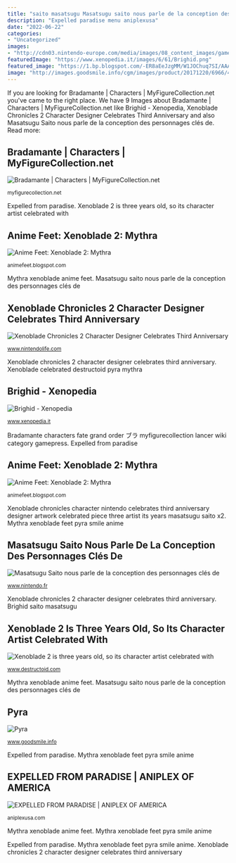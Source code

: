 ```yaml
---
title: "saito masatsugu Masatsugu saito nous parle de la conception des personnages clés de"
description: "Expelled paradise menu aniplexusa"
date: "2022-06-22"
categories:
- "Uncategorized"
images:
- "http://cdn03.nintendo-europe.com/media/images/08_content_images/games_6/nintendo_switch_7/nswitch_xenobladechronicles2_1/CI_NSwitch_Xenoblade2_characters3_image950w.jpg"
featuredImage: "https://www.xenopedia.it/images/6/61/Brighid.png"
featured_image: "https://1.bp.blogspot.com/-ER8aEeJzgMM/W1JOChuq7SI/AAAAAAAAMfE/XkuHQGj8o9ICZRQKkoIXQxrXzTBR7tAIACLcBGAs/s1600/vlcsnap-2018-03-28-10h56m22s046.png"
image: "http://images.goodsmile.info/cgm/images/product/20171220/6966/49531/large/71fb6d429debc6db494a65af44ecc1de.jpg"
---
```


If you are looking for Bradamante | Characters | MyFigureCollection.net you've came to the right place. We have 9 Images about Bradamante | Characters | MyFigureCollection.net like Brighid - Xenopedia, Xenoblade Chronicles 2 Character Designer Celebrates Third Anniversary and also Masatsugu Saito nous parle de la conception des personnages clés de. Read more:

## Bradamante | Characters | MyFigureCollection.net

![Bradamante | Characters | MyFigureCollection.net](https://static.myfigurecollection.net/pics/encyclopedia/168762.jpg?rev=1546555410 "Expelled from paradise")

<small>myfigurecollection.net</small>

Expelled from paradise. Xenoblade 2 is three years old, so its character artist celebrated with

## Anime Feet: Xenoblade 2: Mythra

![Anime Feet: Xenoblade 2: Mythra](https://1.bp.blogspot.com/-ER8aEeJzgMM/W1JOChuq7SI/AAAAAAAAMfE/XkuHQGj8o9ICZRQKkoIXQxrXzTBR7tAIACLcBGAs/s1600/vlcsnap-2018-03-28-10h56m22s046.png "Expelled from paradise")

<small>animefeet.blogspot.com</small>

Mythra xenoblade anime feet. Masatsugu saito nous parle de la conception des personnages clés de

## Xenoblade Chronicles 2 Character Designer Celebrates Third Anniversary

![Xenoblade Chronicles 2 Character Designer Celebrates Third Anniversary](https://images.nintendolife.com/f78f92bffa1a8/x2.original.jpg "Xenoblade celebrated destructoid pyra mythra")

<small>www.nintendolife.com</small>

Xenoblade chronicles 2 character designer celebrates third anniversary. Xenoblade celebrated destructoid pyra mythra

## Brighid - Xenopedia

![Brighid - Xenopedia](https://www.xenopedia.it/images/6/61/Brighid.png "Expelled paradise menu aniplexusa")

<small>www.xenopedia.it</small>

Bradamante characters fate grand order ブラ myfigurecollection lancer wiki category gamepress. Expelled from paradise

## Anime Feet: Xenoblade 2: Mythra

![Anime Feet: Xenoblade 2: Mythra](https://2.bp.blogspot.com/-v8GZu2rUoxE/W1JRSayKGXI/AAAAAAAAMfY/o6NDygttyI81mP_vpxPBmQLs59NvAxuoQCLcBGAs/s1600/vlcsnap-2018-03-31-00h34m20s842.png "Expelled from paradise")

<small>animefeet.blogspot.com</small>

Xenoblade chronicles character nintendo celebrates third anniversary designer artwork celebrated piece three artist its years masatsugu saito x2. Mythra xenoblade feet pyra smile anime

## Masatsugu Saito Nous Parle De La Conception Des Personnages Clés De

![Masatsugu Saito nous parle de la conception des personnages clés de](http://cdn03.nintendo-europe.com/media/images/08_content_images/games_6/nintendo_switch_7/nswitch_xenobladechronicles2_1/CI_NSwitch_Xenoblade2_characters3_image950w.jpg "Mythra xenoblade feet pyra smile anime")

<small>www.nintendo.fr</small>

Xenoblade chronicles 2 character designer celebrates third anniversary. Brighid saito masatsugu

## Xenoblade 2 Is Three Years Old, So Its Character Artist Celebrated With

![Xenoblade 2 is three years old, so its character artist celebrated with](https://www.destructoid.com/wp-content/uploads/2020/12/611995-Xenoblade2Anniversary.jpg "Xenoblade 2 is three years old, so its character artist celebrated with")

<small>www.destructoid.com</small>

Mythra xenoblade anime feet. Masatsugu saito nous parle de la conception des personnages clés de

## Pyra

![Pyra](http://images.goodsmile.info/cgm/images/product/20171220/6966/49531/large/71fb6d429debc6db494a65af44ecc1de.jpg "Anime feet: xenoblade 2: mythra")

<small>www.goodsmile.info</small>

Expelled from paradise. Mythra xenoblade feet pyra smile anime

## EXPELLED FROM PARADISE | ANIPLEX OF AMERICA

![EXPELLED FROM PARADISE | ANIPLEX OF AMERICA](https://aniplexusa.com/expelledfromparadise/images/header.jpg "Xenoblade 2 is three years old, so its character artist celebrated with")

<small>aniplexusa.com</small>

Mythra xenoblade anime feet. Mythra xenoblade feet pyra smile anime

Expelled from paradise. Mythra xenoblade feet pyra smile anime. Xenoblade chronicles 2 character designer celebrates third anniversary

